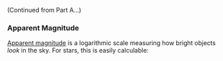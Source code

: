 (Continued from Part A...)

### Apparent Magnitude

[Apparent magnitude](https://en.wikipedia.org/wiki/Apparent_magnitude) is a logarithmic scale measuring how bright objects *look* in the sky. For stars, this is easily calculable:
